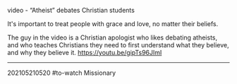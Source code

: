 video - “Atheist” debates Christian students

It's important to treat people with grace and love, no matter their beliefs. 

The guy  in the video is a Christian apologist who likes debating atheists, and who teaches Christians they need to first understand what they believe, and why they believe it.
https://youtu.be/gipTs96JImI

---
202105210520
#to-watch
Missionary